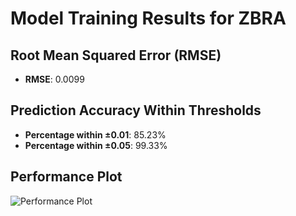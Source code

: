 # Model Training Results for ZBRA

## Root Mean Squared Error (RMSE)
- **RMSE**: 0.0099

## Prediction Accuracy Within Thresholds
- **Percentage within ±0.01**: 85.23%
- **Percentage within ±0.05**: 99.33%

## Performance Plot
![Performance Plot](../imgs/ZBRA.png)
